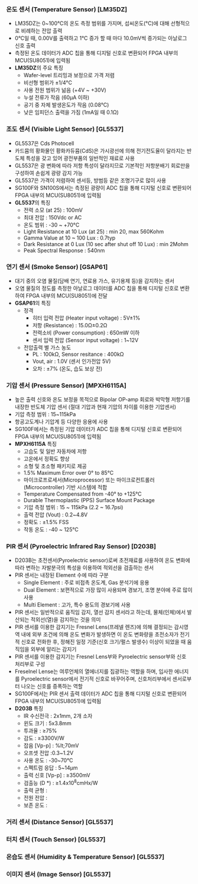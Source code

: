 ### 온도 센서 (Temperature Sensor) &#91;LM35DZ&#93;
- LM35DZ는 0~100&deg;C의 온도 측정 범위를 가지며, 섭씨온도(&deg;C)에 대해 선형적으로 비례하는 전압 출력
- 0&deg;C일 때, 0.00V를 출력하고 1&deg;C 증가 할 때 마다 10.0mV씩 증가되는 아날로그 신호 출력
- 측정된 온도 데이터가 ADC 칩을 통해 디지털 신호로 변환되어 FPGA 내부의 MCU(SU8051)에 입력됨
- **LM35DZ**의 주요 특징
  - Wafer-level 트리밍과 보정으로 가격 저렴
  - 비선형 범위가 &#177;1/4&deg;C
  - 사용 전원 범위가 넒음 (+4V ~ +30V)
  - 누설 전류가 작음 (60&micro;A 이하)
  - 공기 중 자체 발생온도가 작음 (0.08&deg;C)
  - 낮은 임피던스 출력을 가짐 (1mA일 때 0.1&Omega;)
### 조도 센서 (Visible Light Sensor) &#91;GL5537&#93;
- GL5537은 Cds Photocell
- 카드뮴의 황화물인 황화카듀뮴(CdS)은 가시광선에 의해 전기전도율이 달라지는 반도체 특성을 갖고 있어 광전부품의 일반적인 재료로 사용
- GL5537은 광 변화에 따라 저항 특성이 달라지므로 기본적인 저항분배기 회로만을 구성하여 손쉽게 광량 감지 가능
- GL5537은 가격이 저렴하여 센서등, 방범등 같은 조명기구로 많이 사용
- SG100F와 SN100S에서는 측정된 광량이 ADC 칩을 통해 디지털 신호로 변환되어 FPGA 내부의 MCU(SU8051)에 입력됨
- **GL5537**의 특징
  - 전력 소모 (at 25) : 100mV
  - 최대 전압 : 150Vdc or AC
  - 온도 범위 : -30 ~ +70&deg;C
  - Light Resistance at 10 Lux (at 25) : min 20, max 560Kohm
  - Gamma Value at 10 ~ 100 Lux : 0.7typ
  - Dark Resistance at 0 Lux (10 sec after shut off 10 Lux) : min 2Mohm
  - Peak Spectral Response : 540nm
### 연기 센서 (Smoke Sensor) &#91;GSAP61&#93;
- 대기 중의 오염 물질(담배 연기, 연료용 가스, 유기용제 등)을 감지하는 센서
- 오염 물질의 정도를 측정한 아날로그 데이터를 ADC 칩을 통해 디지털 신호로 변환하여 FPGA 내부의 MCU(SU8051)에 전달
- **GSAP61**의 특징
  - 정격
    - 히터 입력 전압 (Heater input voltage) : 5V&#177;1%
    - 저항 (Resistance) : 15.0&Omega;&#177;0.2&Omega;
    - 전력소비 (Power consumption) : 650mW 이하
    - 센서 입력 전압 (Sensor input voltage) : 1~12V
  - 전압출력 별 가스 농도
    - PL : 100k&Omega;, Sensor resitance : 400k&Omega;
    - Vout, air : 1.0V (센서 인가전압 5V)
    - 오차 : &#177;7% (온도, 습도 보상 전)
### 기압 센서 (Pressure Sensor) &#91;MPXH6115A&#93;
- 높은 출력 신호와 온도 보정을 목적으로 Bipolar OP-amp 회로와 박막형 저항기를 내장한 반도체 기압 센서 (절대 기압과 현재 기압의 차이를 이용한 기압센서)
- 기압 측정 범위 : 15~115kPa
- 항공고도계나 기압계 등 다양한 응용에 사용
- SG100F에서는 측정된 기압 데이터가 ADC 칩을 통해 디지털 신호로 변환되어 FPGA 내부의 MCU(SU8051)에 입력됨
- **MPXH6115A** 특징
  - 고습도 및 일반 자동차에 저항
  - 고온에서 정확도 향상
  - 소형 및 초소형 패키지로 제공
  - 1.5% Maximum Error over 0&deg; to 85&deg;C
  - 마이크로프로세서(Microprocessor) 또는 마이크로컨트롤러(Microcontroller) 기반 시스템에 적합
  - Temperature Compensated from -40&deg; to +125&deg;C
  - Durable Thermoplastic (PPS) Surface Mount Package
  - 기압 측정 범위 : 15 ~ 115kPa (2.2 ~ 16.7psi)
  - 출력 전압 (Vout) : 0.2~4.8V
  - 정확도 : &#177;1.5% FSS
  - 작동 온도 : -40 ~ 125&deg;C
### PIR 센서 (Pyroelectric Infrared Ray Sensor) &#91;D203B&#93;
- D203B는 초전센서(Pyroelectric sensor)로써 초전재료를 사용하여 온도 변화에 따라 변하는 자발분극의 특성을 이용하여 적외선을 검출하는 센서
- PIR 센서는 내장된 Element 수에 따라 구분
  - Single Element : 주로 비접촉 온도계, Gas 분석기에 응용
  - Dual Element : 보편적으로 가장 많이 사용되며 경보기, 조명 분야에 주로 많이 사용
  - Multi Element : 고가, 특수 용도의 경보기에 사용
- PIR 센서는 일반적으로 움직임 감지, 열선 감지 센서라고 하는데, 물체(인체)에서 발산되는 적외선(열)을 감지하는 것을 의미
- PIR 센서를 이용한 감지기는 Fresnel Lens(프레넬 렌즈)에 의해 결정되는 감시영역 내에 외부 조건에 의해 온도 변화가 발생하면 이 온도 변화량을 초전소자가 전기적 신호로 전화한 후, 정해진 일정 기준(신호 크기/펄스 발생수) 이상이 되었을 때 움직임을 외부에 알리는 감지기
- PIR 센서를 이용한 감지기는 Fresnel Lens부와 Pyroelectric sensor부와 신호 처리부로 구성
- Freselnel Lense는 여루언체의 열에너지를 집광하는 역할을 하며, 입사한 에너지를 Pyroelectric sensor에서 전기적 신호로 바꾸어주며, 신호처리부에서 센서로부터 나오는 신호를 증폭하는 역할
- SG100F에서는 PIR 센서 출력 데이터가 ADC 칩을 통해 디지털 신호로 변환되어 FPGA 내부의 MCU(SU8051)에 입력됨
- **D203B** 특징
  - IR 수신전극 : 2x1mm, 2개 소자
  - 윈도 크기 : 5x3.8mm
  - 투과율 : &ge;75%
  - 감도 : &ge;3300V/W
  - 잡음 &#91;Vp-p&#93; : %lt;70mV
  - 오프셋 전압 :0.3~1.2V
  - 사용 온도 : -30~70&deg;C
  - 스펙트럼 응답 : 5~14&mu;m
  - 출력 신호 &#91;Vp-p&#93; : &ge;3500mV
  - 검출능 (D	&#42;) : &ge;1.4x10<sup>8</sup>cmHx/W
  - 출력 균형 :
  - 전원 전압 :
  - 보존 온도 :
### 거리 센서 (Distance Sensor) &#91;GL5537&#93;
### 터치 센서 (Touch Sensor) &#91;GL5537&#93;
### 온습도 센서 (Humidity & Temperature Sensor) &#91;GL5537&#93;
### 이미지 센서 (Image Sensor) &#91;GL5537&#93;
